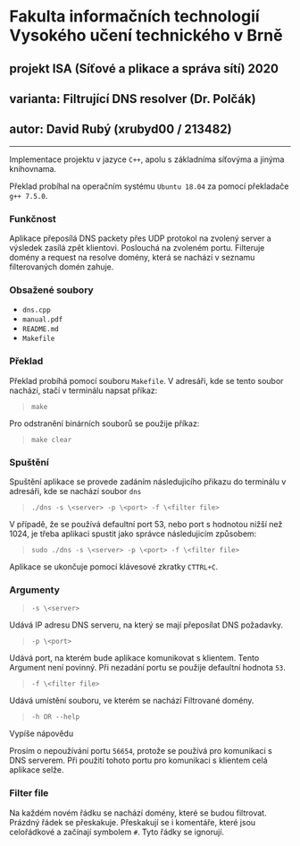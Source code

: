 # Fakulta informačních technologií Vysokého učení technického v Brně
## projekt ISA (Síťové a plikace a správa sítí) 2020
## varianta: Filtrující DNS resolver (Dr. Polčák)
## autor: David Rubý (xrubyd00 / 213482)
***

Implementace projektu v jazyce ```C++```, apolu s základníma síťovýma a jinýma knihovnama.

Překlad probíhal na operačním systému ```Ubuntu 18.04``` za pomocí překladače ```g++ 7.5.0```.

### Funkčnost
Aplikace přeposílá DNS packety přes UDP protokol na zvolený server a výsledek zasílá zpět klientovi. Poslouchá na zvoleném portu. Filteruje domény a request na resolve domény, která se nachází v seznamu filterovaných domén zahuje.

### Obsažené soubory
+ ```dns.cpp```
+ ```manual.pdf```
+ ```README.md```
+ ```Makefile```

### Překlad
Překlad probíhá pomocí souboru ```Makefile```. V adresáři, kde se tento soubor nachází, stačí v terminálu napsat příkaz:

> ```make```

Pro odstranění binárních souborů se použije příkaz:

> ```make clear```

### Spuštění
Spuštění aplikace se provede zadáním následujicího přikazu do terminálu v adresáři, kde se nachází soubor ```dns```

> ```./dns -s \<server> -p \<port> -f \<filter file>```

V případě, že se používá defaultní port 53, nebo port s hodnotou nižší než 1024, je třeba aplikaci spustit jako správce následujicím způsobem:

> ```sudo ./dns -s \<server> -p \<port> -f \<filter file>```

Aplikace se ukončuje pomocí klávesové zkratky ```CTTRL+C```.

### Argumenty
> ```-s \<server>```
 
Udává IP adresu DNS serveru, na který se mají přeposílat DNS požadavky.

> ```-p \<port>```

Udává port, na kterém bude aplikace komunikovat s klientem. Tento Argument není povinný. Při nezadání portu se použije defaultní hodnota ```53```.

> ```-f \<filter file>```

Udává umístění souboru, ve kterém se nachází Filtrované domény.

> ```-h OR --help```

Vypíše nápovědu

Prosím o nepoužívání portu ```56654```, protože se používá pro komunikaci s DNS serverem. Při použití tohoto portu pro komunikaci s klientem celá aplikace selže.

### Filter file
Na každém novém řádku se nachází domény, které se budou filtrovat.
Prázdný řádek se přeskakuje. Přeskakují se i komentáře, které jsou celořádkové a začínají symbolem ```#```. Tyto řádky se ignorují.
